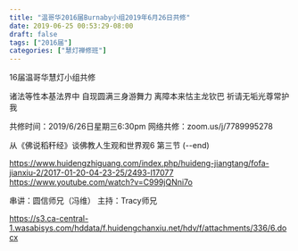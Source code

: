 ```yaml
---
title: "温哥华2016届Burnaby小组2019年6月26日共修"
date: 2019-06-25 00:53:29-08:00
draft: false
tags: ["2016届"]
categories: ["慧灯禅修班"]
---
```

16届温哥华慧灯小组共修

诸法等性本基法界中
自现圆满三身游舞力
离障本来怙主龙钦巴
祈请无垢光尊常护我

共修时间：2019/6/26日星期三6:30pm
网络共修：zoom.us/j/7789995278

 从《佛说稻秆经》谈佛教人生观和世界观6  第三节 (--end)

https://www.huidengzhiguang.com/index.php/huideng-jiangtang/fofa-jianxiu-2/2017-01-20-04-23-25/2493-l17077
https://www.youtube.com/watch?v=C999jQNni7o

串讲：圆信师兄（冯维）
主持：Tracy师兄

 https://s3.ca-central-1.wasabisys.com/hddata/f.huidengchanxiu.net/hdv/f/attachments/336/6.docx

